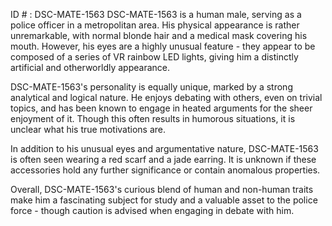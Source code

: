 ID # : DSC-MATE-1563
DSC-MATE-1563 is a human male, serving as a police officer in a metropolitan area. His physical appearance is rather unremarkable, with normal blonde hair and a medical mask covering his mouth. However, his eyes are a highly unusual feature - they appear to be composed of a series of VR rainbow LED lights, giving him a distinctly artificial and otherworldly appearance.

DSC-MATE-1563's personality is equally unique, marked by a strong analytical and logical nature. He enjoys debating with others, even on trivial topics, and has been known to engage in heated arguments for the sheer enjoyment of it. Though this often results in humorous situations, it is unclear what his true motivations are.

In addition to his unusual eyes and argumentative nature, DSC-MATE-1563 is often seen wearing a red scarf and a jade earring. It is unknown if these accessories hold any further significance or contain anomalous properties.

Overall, DSC-MATE-1563's curious blend of human and non-human traits make him a fascinating subject for study and a valuable asset to the police force - though caution is advised when engaging in debate with him.